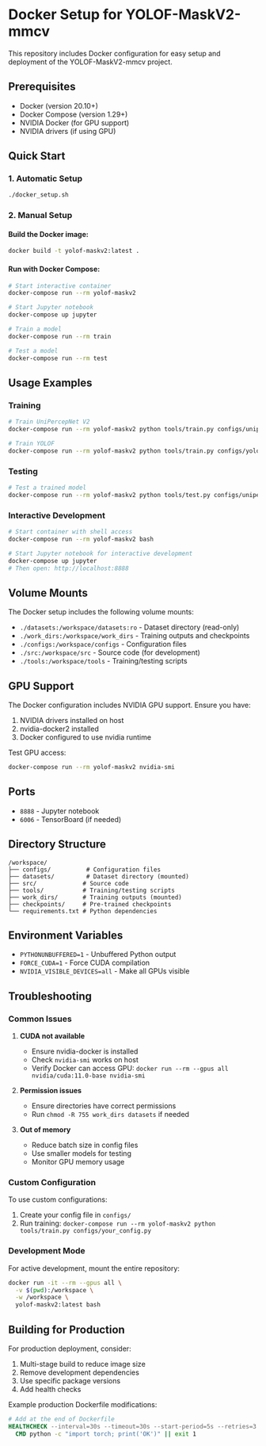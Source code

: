 # Docker Setup for YOLOF-MaskV2-mmcv

This repository includes Docker configuration for easy setup and deployment of the YOLOF-MaskV2-mmcv project.

## Prerequisites

- Docker (version 20.10+)
- Docker Compose (version 1.29+)
- NVIDIA Docker (for GPU support)
- NVIDIA drivers (if using GPU)

## Quick Start

### 1. Automatic Setup
```bash
./docker_setup.sh
```

### 2. Manual Setup

#### Build the Docker image:
```bash
docker build -t yolof-maskv2:latest .
```

#### Run with Docker Compose:
```bash
# Start interactive container
docker-compose run --rm yolof-maskv2

# Start Jupyter notebook
docker-compose up jupyter

# Train a model
docker-compose run --rm train

# Test a model
docker-compose run --rm test
```

## Usage Examples

### Training
```bash
# Train UniPercepNet V2
docker-compose run --rm yolof-maskv2 python tools/train.py configs/unipercepnet_v2.py --work-dir work_dirs/unipercepnet_v2

# Train YOLOF
docker-compose run --rm yolof-maskv2 python tools/train.py configs/yolof_r50-c5_8xb8-1x_coco.py --work-dir work_dirs/yolof
```

### Testing
```bash
# Test a trained model
docker-compose run --rm yolof-maskv2 python tools/test.py configs/unipercepnet_v2.py work_dirs/unipercepnet_v2/epoch_1.pth
```

### Interactive Development
```bash
# Start container with shell access
docker-compose run --rm yolof-maskv2 bash

# Start Jupyter notebook for interactive development
docker-compose up jupyter
# Then open: http://localhost:8888
```

## Volume Mounts

The Docker setup includes the following volume mounts:

- `./datasets:/workspace/datasets:ro` - Dataset directory (read-only)
- `./work_dirs:/workspace/work_dirs` - Training outputs and checkpoints
- `./configs:/workspace/configs` - Configuration files
- `./src:/workspace/src` - Source code (for development)
- `./tools:/workspace/tools` - Training/testing scripts

## GPU Support

The Docker configuration includes NVIDIA GPU support. Ensure you have:

1. NVIDIA drivers installed on host
2. nvidia-docker2 installed
3. Docker configured to use nvidia runtime

Test GPU access:
```bash
docker-compose run --rm yolof-maskv2 nvidia-smi
```

## Ports

- `8888` - Jupyter notebook
- `6006` - TensorBoard (if needed)

## Directory Structure

```
/workspace/
├── configs/          # Configuration files
├── datasets/         # Dataset directory (mounted)
├── src/             # Source code
├── tools/           # Training/testing scripts
├── work_dirs/       # Training outputs (mounted)
├── checkpoints/     # Pre-trained checkpoints
└── requirements.txt # Python dependencies
```

## Environment Variables

- `PYTHONUNBUFFERED=1` - Unbuffered Python output
- `FORCE_CUDA=1` - Force CUDA compilation
- `NVIDIA_VISIBLE_DEVICES=all` - Make all GPUs visible

## Troubleshooting

### Common Issues

1. **CUDA not available**
   - Ensure nvidia-docker is installed
   - Check `nvidia-smi` works on host
   - Verify Docker can access GPU: `docker run --rm --gpus all nvidia/cuda:11.0-base nvidia-smi`

2. **Permission issues**
   - Ensure directories have correct permissions
   - Run `chmod -R 755 work_dirs datasets` if needed

3. **Out of memory**
   - Reduce batch size in config files
   - Use smaller models for testing
   - Monitor GPU memory usage

### Custom Configuration

To use custom configurations:

1. Create your config file in `configs/`
2. Run training: `docker-compose run --rm yolof-maskv2 python tools/train.py configs/your_config.py`

### Development Mode

For active development, mount the entire repository:
```bash
docker run -it --rm --gpus all \
  -v $(pwd):/workspace \
  -w /workspace \
  yolof-maskv2:latest bash
```

## Building for Production

For production deployment, consider:

1. Multi-stage build to reduce image size
2. Remove development dependencies
3. Use specific package versions
4. Add health checks

Example production Dockerfile modifications:
```dockerfile
# Add at the end of Dockerfile
HEALTHCHECK --interval=30s --timeout=30s --start-period=5s --retries=3 \
  CMD python -c "import torch; print('OK')" || exit 1
```
